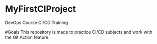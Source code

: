 # MyFirstCIProject
DevOps Course CI/CD Training

#Goals
This repository is made to practice CI/CD subjects and work with the Git Action feature.
